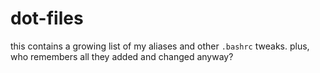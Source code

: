 # dot-files
this contains a growing list of my aliases and other `.bashrc` tweaks. plus, who remembers all they added and changed anyway? 
